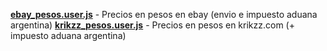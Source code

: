 [**ebay_pesos.user.js**](https://github.com/KanonZombie/userscripts/raw/master/ebay_pesos.user.js) - Precios en pesos en ebay (envio e impuesto aduana argentina)
[**krikzz_pesos.user.js**](https://github.com/KanonZombie/userscripts/raw/master/krikzz_pesos.user.js) - Precios en pesos en krikzz.com (+ impuesto aduana argentina)
